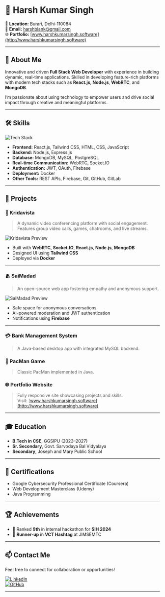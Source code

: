 
# 💼 Harsh Kumar Singh

📍 **Location:** Burari, Delhi-110084  
📧 **Email:** harshblank@gmail.com  
🌐 **Portfolio:** [www.harshkumarsingh.software](http://www.harshkumarsingh.software)

---

## 🚀 About Me

Innovative and driven **Full Stack Web Developer** with experience in building dynamic, real-time applications. Skilled in developing feature-rich platforms with modern tech stacks such as **React.js**, **Node.js**, **WebRTC**, and **MongoDB**.

I’m passionate about using technology to empower users and drive social impact through creative and meaningful platforms.

---

## 🛠️ Skills

![Tech Stack](https://skillicons.dev/icons?i=react,nodejs,tailwind,js,html,css,mongodb,mysql,python,java,docker,git)

- **Frontend:** React.js, Tailwind CSS, HTML, CSS, JavaScript  
- **Backend:** Node.js, Express.js  
- **Database:** MongoDB, MySQL, PostgreSQL  
- **Real-time Communication:** WebRTC, Socket.IO  
- **Authentication:** JWT, OAuth, Firebase  
- **Deployment:** Docker  
- **Other Tools:** REST APIs, Firebase, Git, GitHub, GitLab

---

## 🌟 Projects

### 🎥 Kridavista
> A dynamic video conferencing platform with social engagement.  
> Features group video calls, games, chatrooms, and live streams.

![Kridavista Preview](https://source.unsplash.com/featured/?videocall)

- Built with **WebRTC**, **Socket.IO**, **React.js**, **Node.js**, **MongoDB**
- Designed UI using **Tailwind CSS**
- Deployed via **Docker**

---

### 🫂 SaiMadad
> An open-source web app fostering empathy and anonymous support.

![SaiMadad Preview](https://source.unsplash.com/featured/?anonymous)

- Safe space for anonymous conversations
- AI-powered moderation and JWT authentication
- Notifications using **Firebase**

---

### 💳 Bank Management System
> A Java-based desktop app with integrated MySQL backend.

### 👾 PacMan Game
> Classic PacMan implemented in Java.

### 🌐 Portfolio Website
> Fully responsive site showcasing projects and skills.  
> Visit: [www.harshkumarsingh.software](http://www.harshkumarsingh.software)

---

## 🎓 Education

- **B.Tech in CSE**, GGSIPU (2023–2027)  
- **Sr. Secondary**, Govt. Sarvodaya Bal Vidyalaya  
- **Secondary**, Joseph and Mary Public School

---

## 📜 Certifications

- Google Cybersecurity Professional Certificate (Coursera)  
- Web Development Masterclass (Udemy)  
- Java Programming

---

## 🏆 Achievements

- 🥇 Ranked **9th** in internal hackathon for **SIH 2024**  
- 🥈 **Runner-up** in **VCT Hashtag** at JIMSEMTC

---

## 📫 Contact Me

Feel free to connect for collaboration or opportunities!

[![LinkedIn](https://img.shields.io/badge/LinkedIn-blue?style=flat&logo=linkedin)](https://www.linkedin.com)  
[![GitHub](https://img.shields.io/badge/GitHub-000?style=flat&logo=github)](https://github.com)

---
